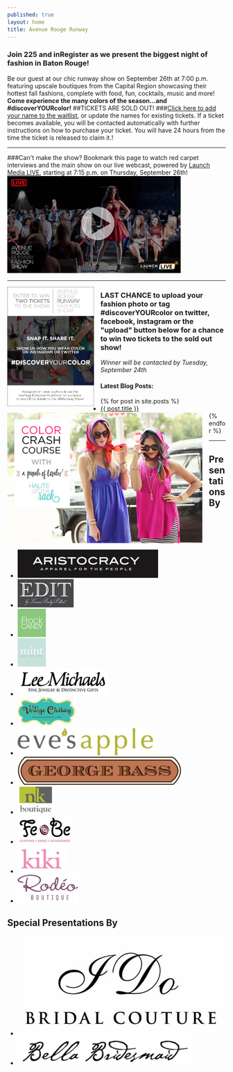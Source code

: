 ```yaml
---
published: true
layout: home
title: Avenue Rouge Runway
---
```


### **Join 225 and inRegister as we present the biggest night of fashion in Baton Rouge!**
Be our guest at our chic runway show on September 26th at 7:00 p.m. featuring upscale boutiques from the Capital Region showcasing their hottest fall fashions, complete with food, fun, cocktails, music and more! **Come experience the many colors of the season...and #discoverYOURcolor!**
##TICKETS ARE SOLD OUT! 
###<a href="https://avenuerougerunway.eventbrite.com/">Click here to add your name to the waitlist</a>, or update the names for existing tickets. 
If a ticket becomes available, you will be contacted automatically with further instructions on how to purchase your ticket. You will have 24 hours from the time the ticket is released to claim it.!
<hr>
###Can't make the show? Bookmark this page to watch red carpet interviews and the main show on our live webcast, powered by <a href="http://www.launchmedia.tv/" target="_blank">Launch Media LIVE</a>, starting at 7:15 p.m. on Thursday, September 26th!
<a href="http://www.launchmedia.tv/launch-media-live/avenuerougerunway2013"target="_blank"><img src="/img/ARRvideocapturev2.jpg" style="width:400px;" /></a>
<hr>
<img src="/img/ContestAd.jpg" style="width:200px;float:left;margin-right:15px;margin-bottom:15px;" /><img src="/img/crashcourse.jpg" style="width:450px;float:left;margin-right:15px;margin-bottom:15px;" />  

<h3>LAST CHANCE to upload your fashion photo or tag #discoverYOURcolor on twitter, facebook, instagram or the "upload" button below for a chance to win two tickets to the sold out show!</h3>
<i>Winner will be contacted by Tuesday, September 24th</i>
<h4>Latest Blog Posts:</h4>
<ul>
  {% for post in site.posts %}
  <li><a href="{{ post.url }}">{{ post.title }}</a></li>
  {% endfor %}
</ul>
<div id="olapic_widget"></div><script type="text/javascript" src="https://widgets.olapic.com/render?element_id=olapic_widget&customer_id=215621&widget_type=full&gallery=1740979539"></script>
<hr>

<div class="presentations">
  <h2>Presentations By</h2>
  <div class="presenters">
    <ul>
      <li><a href="http://aristocracyapparel.com/" target="_blank"><img src="/img/logos/aristocracy.jpg" /></a></li>
      <li><a href="https://www.facebook.com/pages/Edit-by-LBP/115987308568201" target="_blank"><img src="/img/logos/edit.jpg" /></a></li>
      <li><a href="http://www.frockcandy.com/" target="_blank"><img   src="/img/logos/frockcandy.jpg" /></a></li>
      <li><a href="http://allthingsmint.com/" target="_blank"><img src="/img/logos/mint.jpg" /></a></li>
      <li><a href="http://www.lmfj.com/" target="_blank"><img src="/img/logos/lmfj.jpg" /></a></li>
      <li><a href="https://www.facebook.com/pages/Vertage-Clothing/238456516211677" target="_blank"><img src="/img/logos/vertage.jpg" /></a></li>
      <li><a href="http://www.evesapple.com/" target="_blank"><img src="/img/logos/EvesApple.jpg" /></a></li>
       <li><a href="http://www.georgebass.com/" target="_blank"><img src="/img/logos/georgebass.jpg" /></a></li>
      <li><a href="http://www.nkboutique.com/" target="_blank"><img src="/img/logos/nk.jpg" /></a></li>
      <li><a href="https://www.facebook.com/pages/FeBe-Clothing/50278537372" target="_blank"> <img src="/img/logos/febe.jpg" /></a></li>
      <li><a href="http://www.shopkikionline.com/web/" target="_blank"><img src="/img/logos/kiki.jpg" /></a></li>
      <li><a href="https://www.facebook.com/RodeoBoutique" target="_blank"><img src="/img/logos/rodeo.jpg" /></a></li>
    </ul>
  </div>
</div>
<div class="presentations">
  <h2>Special Presentations By</h2>
  <div class="presenters">
    <ul>
       <li><a href="http://idobridalcouture.com/" target="_blank"><img src="/img/logos/idocouture.jpg" /></a></li>
      <li><a href="http://www.bellabridesmaid.com/index.php#mi=2&pt=1&pi=10000&s=0&p=0&a=3&at=0" target="_blank"> <img src="/img/logos/bellabridesmaidh.jpg" /> </a> </li>
    </ul>
  </div>
</div>
